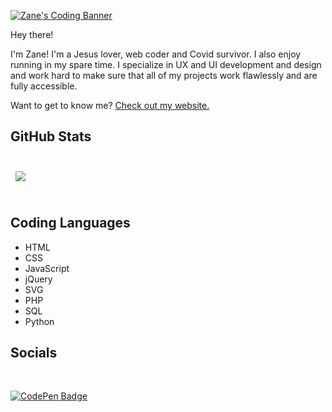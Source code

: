 [![Zane's Coding Banner](https://zanewesley.github.io/images/codepen-profile-bg.svg)](https://zanewesley.github.io)

Hey there! 

I'm Zane! I'm a Jesus lover, web coder and Covid survivor. I also enjoy running in my spare time. I specialize in UX and UI development and design and work hard to make sure that all of my projects work flawlessly and are fully accessible.

Want to get to know me?  [Check out my website.](https://zanewesley.github.io)

## GitHub Stats
<br>

<a href="https://github.com/zanewesley">
  <img align="center" style="margin:0.5rem" src="https://github-readme-stats.vercel.app/api/top-langs/?username=zanewesley&hide=html,css&title_color=ffffff&text_color=c9cacc&icon_color=4AB197&bg_color=1A2B34" />
</a>

<br>
<br>

## Coding Languages
* HTML
* CSS
* JavaScript
* jQuery
* SVG
* PHP
* SQL
* Python

## Socials
<br>

[![CodePen Badge](https://img.shields.io/badge/CodePen-Profile-informational?style=flat&logo=codepen&logoColor=white&color=black)](https://codepen.io/zanewesley)
